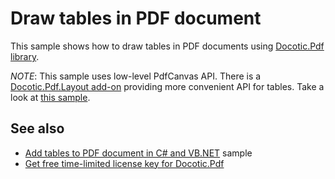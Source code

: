 # Draw tables in PDF document
This sample shows how to draw tables in PDF documents using [Docotic.Pdf library](https://bitmiracle.com/pdf-library/).

*NOTE*: This sample uses low-level PdfCanvas API. There is a [Docotic.Pdf.Layout add-on](https://www.nuget.org/packages/BitMiracle.Docotic.Pdf.Layout/)
providing more convenient API for tables. Take a look at [this sample](/Samples/Layout/Tables).

## See also
* [Add tables to PDF document in C# and VB.NET](/Samples/Layout/Tables) sample
* [Get free time-limited license key for Docotic.Pdf](https://bitmiracle.com/pdf-library/download)